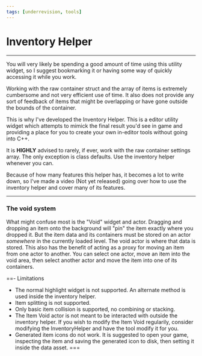 ```yaml
---
tags: [underrevision, tools]
---
```

# Inventory Helper

---
You will very likely be spending a good amount of time using this utility widget, so I suggest bookmarking it or having some way of quickly accessing it while you work.

Working with the raw container struct and the array of items is extremely cumbersome and not very efficient use of time. It also does not provide any sort of feedback of items that might be overlapping or have gone outside the bounds of the container.

This is why I've developed the Inventory Helper. This is a editor utility widget which attempts to mimick the final result you'd see in game and providing a place for you to create your own in-editor tools without going into C++.

It is **HIGHLY** advised to rarely, if ever, work with the raw container settings array. The only exception is class defaults. Use the inventory helper whenever you can.

Because of how many features this helper has, it becomes a lot to write down, so I've made a video (Not yet released) going over how to use the inventory helper and cover many of its features.

---
### The void system
What might confuse most is the "Void" widget and actor. Dragging and dropping an item onto the background will "pin" the item exactly where you dropped it. But the item data and its containers must be stored on an actor *somewhere* in the currently loaded level. The void actor is where that data is stored. This also has the benefit of acting as a proxy for moving an item from one actor to another.
You can select one actor, move an item into the void area, then select another actor and move the item into one of its containers.

==- Limitations
- The normal highlight widget is not supported. An alternate method is used inside the inventory helper.
- Item splitting is not supported.
- Only basic item collision is supported, no combining or stacking.
- The Item Void actor is not meant to be interacted with outside the inventory helper. If you wish to modify the Item Void regularily, consider modifying the InventoryHelper and have the tool modify it for you.
- Generated item icons do not work. It is suggested to open your game, inspecting the item and saving the generated icon to disk, then setting it inside the data asset.
===